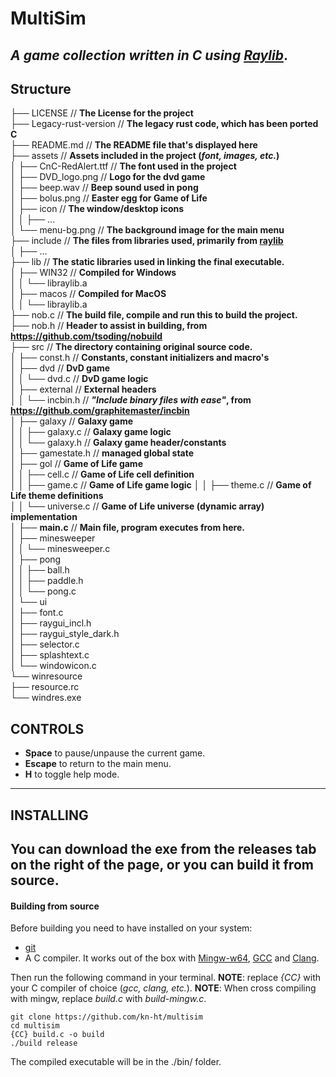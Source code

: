 # MultiSim


*A game collection written in C using [Raylib](https://raylib.com)*.
---
## Structure  
├── LICENSE               // **The License for the project**  
├── Legacy-rust-version   // **The legacy rust code, which has been ported C**  
├── README.md             // **The README file that's displayed here**  
├── assets                // **Assets included in the project (*font, images, etc.*)**  
│   ├── CnC-RedAlert.ttf  // **The font used in the project**  
│   ├── DVD_logo.png      // **Logo for the dvd game**  
│   ├── beep.wav          // **Beep sound used in pong**  
│   ├── bolus.png         // **Easter egg for Game of Life**  
│   ├── icon              // **The window/desktop icons**  
│   │   ├── ...  
│   └── menu-bg.png       // **The background image for the main menu**   
├── include               // **The files from libraries used, primarily from [raylib](https://www.raylib.com)**  
│   ├── ...  
├── lib                   // **The static libraries used in linking the final executable.**  
│   ├── WIN32             // **Compiled for Windows**  
│   │   └── libraylib.a  
│   ├── macos             // **Compiled for MacOS**  
│   │   └── libraylib.a  
├── nob.c                 // **The build file, compile and run this to build the project.**  
├── nob.h                 // **Header to assist in building, from https://github.com/tsoding/nobuild**  
├── src                   // **The directory containing original source code.**  
│   ├── const.h           // **Constants, constant initializers and macro's**  
│   ├── dvd               // **DvD game**  
│   │   └── dvd.c         // **DvD game logic**  
│   ├── external          // **External headers**  
│   │   └── incbin.h      // ***"Include binary files with ease"*, from https://github.com/graphitemaster/incbin**  
│   ├── galaxy            // **Galaxy game**  
│   │   ├── galaxy.c      // **Galaxy game logic**  
│   │   └── galaxy.h      // **Galaxy game header/constants**  
│   ├── gamestate.h       // **managed global state**   
│   ├── gol               // **Game of Life game**  
│   │   ├── cell.c        // **Game of Life cell definition**  
│   │   ├── game.c        // **Game of Life game logic**
│   │   ├── theme.c       // **Game of Life theme definitions**  
│   │   └── universe.c    // **Game of Life universe (dynamic array) implementation**  
│   ├── **main.c**            // **Main file, program executes from here.**  
│   ├── minesweeper  
│   │   └── minesweeper.c  
│   ├── pong  
│   │   ├── ball.h  
│   │   ├── paddle.h    
│   │   └── pong.c    
│   └── ui    
│       ├── font.c  
│       ├── raygui_incl.h  
│       ├── raygui_style_dark.h  
│       ├── selector.c  
│       ├── splashtext.c  
│       └── windowicon.c  
└── winresource  
    ├── resource.rc  
    └── windres.exe  
  
  

## CONTROLS
- **Space** to pause/unpause the current game.
- **Escape** to return to the main menu.
- **H** to toggle help mode.
---
## INSTALLING
You can download the exe from the releases tab on the right of the page,
or you can **build it from source**.
---
#### Building from source
Before building you need to have installed on your system:
- [git](https://git-scm.com/book/en/v2/Getting-Started-The-Command-Line)
- A C compiler. It works out of the box with [Mingw-w64](https://www.mingw-w64.org/), [GCC](https://gcc.gnu.org/) and [Clang](https://clang.llvm.org/).

Then run the following command in your terminal.
**NOTE**: replace *{CC}* with your C compiler of choice (*gcc, clang, etc.*).
**NOTE**: When cross compiling with mingw, replace _build.c_ with _build-mingw.c_.
```
git clone https://github.com/kn-ht/multisim
cd multisim
{CC} build.c -o build
./build release
```

The compiled executable will be in the ./bin/ folder.
